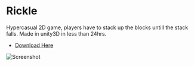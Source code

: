 # Rickle

Hypercasual 2D game, players have to stack up the blocks untill the stack falls. Made in unity3D in less than 24hrs.

- [Download Here](https://drive.google.com/file/d/1gd38-NDDmoZUMVpwDNU0YQFV3cchPDUi/view?usp=sharing)

![Screenshot](/screenshots/screenshotsNew.png)
